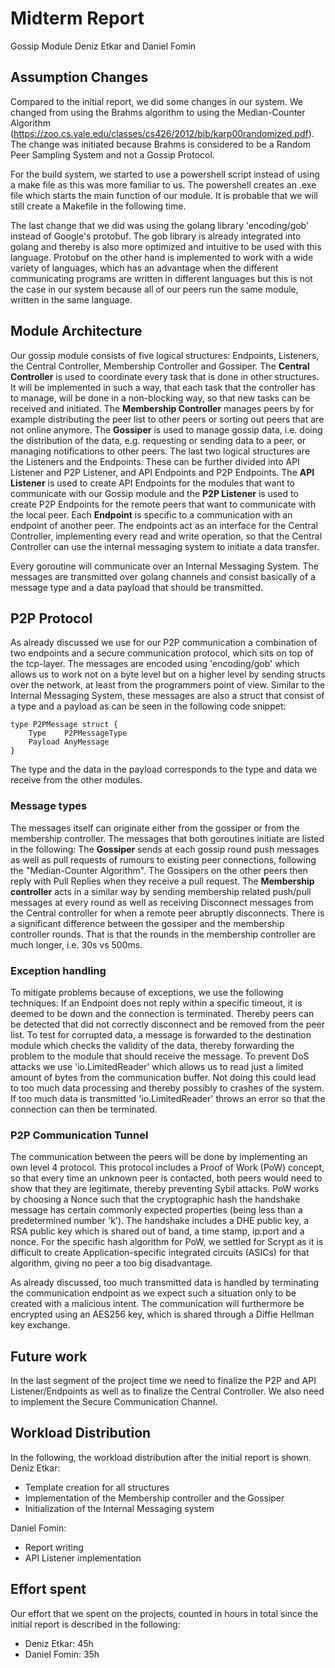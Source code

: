 # Midterm Report
Gossip Module
Deniz Etkar and Daniel Fomin

## Assumption Changes
Compared to the initial report, we did some changes in our system.
We changed from using the Brahms algorithm to using the Median-Counter Algorithm
(https://zoo.cs.yale.edu/classes/cs426/2012/bib/karp00randomized.pdf).
The change was initiated because Brahms is considered to be a Random Peer Sampling System and not a Gossip Protocol.

For the build system, we started to use a powershell script instead of using a make file as this was more familiar to us.
The powershell creates an .exe file which starts the main function of our module.
It is probable that we will still create a Makefile in the following time.
 
The last change that we did was using the golang library 'encoding/gob' instead of Google's protobuf.
The gob library is already integrated into golang and thereby is also more optimized and intuitive to be used with this language.
Protobuf on the other hand is implemented to work with a wide variety of languages, which has an advantage when the different communicating programs are written in different languages but this is not the case in our system because all of our peers run the same module, written in the same language.

## Module Architecture
Our gossip module consists of five logical structures: Endpoints, Listeners, the Central Controller, Membership Controller and Gossiper.
The **Central Controller** is used to coordinate every task that is done in other structures.
It will be implemented in such a way, that each task that the controller has to manage, will be done in a non-blocking way, so that new tasks can be received and initiated.
The **Membership Controller** manages peers by for example distributing the peer list to other peers or sorting out peers that are not online anymore.
The **Gossiper** is used to manage gossip data, i.e. doing the distribution of the data, e.g. requesting or sending data to a peer, or managing notifications to other peers.
The last two logical structures are the Listeners and the Endpoints.
These can be further divided into API Listener and P2P Listener, and API Endpoints and P2P Endpoints.
The **API Listener** is used to create API Endpoints for the modules that want to communicate with our Gossip module and the **P2P Listener** is used to create P2P Endpoints for the remote peers that want to communicate with the local peer.
Each **Endpoint** is specific to a communication with an endpoint of another peer.
The endpoints act as an interface for the Central Controller, implementing every read and write operation, so that the Central Controller can use the internal messaging system to initiate a data transfer.

Every goroutine will communicate over an Internal Messaging System.
The messages are transmitted over golang channels and consist basically of a message type and a data payload that should be transmitted.

	
## P2P Protocol
As already discussed we use for our P2P communication a combination of two endpoints and a secure communication protocol, which sits on top of the tcp-layer.
The messages are encoded using 'encoding/gob' which allows us to work not on a byte level but on a higher level by sending structs over the network, at least from the programmers point of view.
Similar to the Internal Messaging System, these messages are also a struct that consist of a type and a payload as can be seen in the following code snippet:
```
type P2PMessage struct {
	Type    P2PMessageType
	Payload AnyMessage
}
```
The type and the data in the payload corresponds to the type and data we receive from the other modules.

### Message types
The messages itself can originate either from the gossiper or from the membership controller.
The messages that both goroutines initiate are listed in the following:
The **Gossiper** sends at each gossip round push messages as well as pull requests of rumours to existing peer connections, following the "Median-Counter Algorithm". 
The Gossipers on the other peers then reply with Pull Replies when they receive a pull request.
The **Membership controller** acts in a similar way by sending membership related push/pull messages at every round as well as receiving Disconnect messages from the Central controller for when a remote peer abruptly disconnects.
There is a significant difference between the gossiper and the membership controller rounds.
That is that the rounds in the membership controller are much longer, i.e. 30s vs 500ms.

### Exception handling
To mitigate problems because of exceptions, we use the following techniques:
If an Endpoint does not reply within a specific timeout, it is deemed to be down and the connection is terminated.
Thereby peers can be detected that did not correctly disconnect and be removed from the peer list.
To test for corrupted data, a message is forwarded to the destination module which checks the validity of the data, thereby forwarding the problem to the module that should receive the message.
To prevent DoS attacks we use 'io.LimitedReader' which allows us to read just a limited amount of bytes from the communication buffer.
Not doing this could lead to too much data processing and thereby possibly to crashes of the system.
If too much data is transmitted 'io.LimitedReader' throws an error so that the connection can then be terminated.


### P2P Communication Tunnel 
The communication between the peers will be done by implementing an own level 4 protocol.
This protocol includes a Proof of Work (PoW) concept, so that every time an unknown peer is contacted, both peers would need to show that they are legitimate, thereby preventing Sybil attacks.
PoW works by choosing a Nonce such that the cryptographic hash the handshake message has certain commonly expected properties (being less than a predetermined number 'k').
The handshake includes a DHE public key, a RSA public key which is shared out of band, a time stamp, ip:port and a nonce.
For the specific hash algorithm for PoW, we settled for Scrypt as it is difficult to create Application-specific integrated circuits (ASICs) for that algorithm, giving no peer a too big disadvantage.

As already discussed, too much transmitted data is handled by terminating the communication endpoint as we expect such a situation only to be created with a malicious intent.
The communication will furthermore be encrypted using an AES256 key, which is shared through a Diffie Hellman key exchange.
## Future work
In the last segment of the project time we need to finalize the P2P and API Listener/Endpoints as well as to finalize the Central Controller.
We also need to implement the Secure Communication Channel.

## Workload Distribution
In the following, the workload distribution after the initial report is shown.
Deniz Etkar:
- Template creation for all structures
- Implementation of the Membership controller and the Gossiper
- Initialization of the Internal Messaging system

Daniel Fomin:
- Report writing
- API Listener implementation

## Effort spent
Our effort that we spent on the projects, counted in hours in total since the initial report is described in the following:
- Deniz Etkar: 45h
- Daniel Fomin: 35h